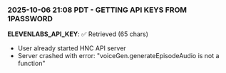 ### **2025-10-06 21:08 PDT - GETTING API KEYS FROM 1PASSWORD**

**ELEVENLABS_API_KEY**: ✅ Retrieved (65 chars)

- User already started HNC API server
- Server crashed with error: "voiceGen.generateEpisodeAudio is not a function"
